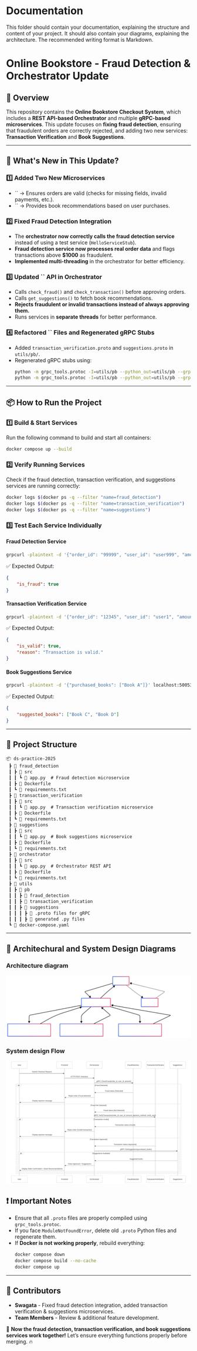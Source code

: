 # Documentation

This folder should contain your documentation, explaining the structure and content of your project. It should also contain your diagrams, explaining the architecture. The recommended writing format is Markdown.

# Online Bookstore - Fraud Detection & Orchestrator Update

## 📌 Overview

This repository contains the **Online Bookstore Checkout System**, which includes a **REST API-based Orchestrator** and multiple **gRPC-based microservices**. This update focuses on **fixing fraud detection**, ensuring that fraudulent orders are correctly rejected, and adding two new services: **Transaction Verification** and **Book Suggestions**.

---

## 🚀 What's New in This Update?

### **1️⃣ Added Two New Microservices**

- `` → Ensures orders are valid (checks for missing fields, invalid payments, etc.).
- `` → Provides book recommendations based on user purchases.

### **2️⃣ Fixed Fraud Detection Integration**

- The **orchestrator now correctly calls the fraud detection service** instead of using a test service (`HelloServiceStub`).
- **Fraud detection service now processes real order data** and flags transactions above **\$1000** as fraudulent.
- **Implemented multi-threading** in the orchestrator for better efficiency.

### **3️⃣ Updated **``** API in Orchestrator**

- Calls `check_fraud()` and `check_transaction()` before approving orders.
- Calls `get_suggestions()` to fetch book recommendations.
- **Rejects fraudulent or invalid transactions instead of always approving them.**
- Runs services in **separate threads** for better performance.

### **4️⃣ Refactored **``** Files and Regenerated gRPC Stubs**

- Added `transaction_verification.proto` and `suggestions.proto` in `utils/pb/`.
- Regenerated gRPC stubs using:
  ```bash
  python -m grpc_tools.protoc -I=utils/pb --python_out=utils/pb --grpc_python_out=utils/pb utils/pb/transaction_verification/transaction_verification.proto
  python -m grpc_tools.protoc -I=utils/pb --python_out=utils/pb --grpc_python_out=utils/pb utils/pb/suggestions/suggestions.proto
  ```

---

## 📦 How to Run the Project

### **1️⃣ Build & Start Services**

Run the following command to build and start all containers:

```bash
docker compose up --build
```

### **2️⃣ Verify Running Services**

Check if the fraud detection, transaction verification, and suggestions services are running correctly:

```bash
docker logs $(docker ps -q --filter "name=fraud_detection")
docker logs $(docker ps -q --filter "name=transaction_verification")
docker logs $(docker ps -q --filter "name=suggestions")
```

### **3️⃣ Test Each Service Individually**

#### **Fraud Detection Service**

```bash
grpcurl -plaintext -d '{"order_id": "99999", "user_id": "user999", "amount": 1500}' localhost:50051 fraud_detection.FraudService/CheckFraud
```

✅ Expected Output:

```json
{
    "is_fraud": true
}
```

#### **Transaction Verification Service**

```bash
grpcurl -plaintext -d '{"order_id": "12345", "user_id": "user1", "amount": 500, "payment_method": "credit_card"}' localhost:50052 transaction_verification.TransactionVerificationService/VerifyTransaction
```

✅ Expected Output:

```json
{
    "is_valid": true,
    "reason": "Transaction is valid."
}
```

#### **Book Suggestions Service**

```bash
grpcurl -plaintext -d '{"purchased_books": ["Book A"]}' localhost:50053 suggestions.SuggestionsService/GetSuggestions
```

✅ Expected Output:

```json
{
    "suggested_books": ["Book C", "Book D"]
}
```

---

## 📂 Project Structure

```
📦 ds-practice-2025
 ┣ 📂 fraud_detection
 ┃ ┣ 📂 src
 ┃ ┃ ┗ 📜 app.py  # Fraud detection microservice
 ┃ ┣ 📜 Dockerfile
 ┃ ┗ 📜 requirements.txt
 ┣ 📂 transaction_verification
 ┃ ┣ 📂 src
 ┃ ┃ ┗ 📜 app.py  # Transaction verification microservice
 ┃ ┣ 📜 Dockerfile
 ┃ ┗ 📜 requirements.txt
 ┣ 📂 suggestions
 ┃ ┣ 📂 src
 ┃ ┃ ┗ 📜 app.py  # Book suggestions microservice
 ┃ ┣ 📜 Dockerfile
 ┃ ┗ 📜 requirements.txt
 ┣ 📂 orchestrator
 ┃ ┣ 📂 src
 ┃ ┃ ┗ 📜 app.py  # Orchestrator REST API
 ┃ ┣ 📜 Dockerfile
 ┃ ┗ 📜 requirements.txt
 ┣ 📂 utils
 ┃ ┣ 📂 pb
 ┃ ┃ ┣ 📂 fraud_detection
 ┃ ┃ ┣ 📂 transaction_verification
 ┃ ┃ ┣ 📂 suggestions
 ┃ ┃ ┃ ┣ 📜 .proto files for gRPC
 ┃ ┃ ┃ ┣ 📜 generated .py files
 ┗ 📜 docker-compose.yaml
```

---
## 📂 Architechural and System Design Diagrams
### Architecture diagram
![System Architecture](Architecture_diagram.svg)

### System design Flow
![System Communication](system_diagram.svg)
## ❗ Important Notes

- Ensure that all `.proto` files are properly compiled using `grpc_tools.protoc`.
- If you face `ModuleNotFoundError`, delete old `.proto` Python files and regenerate them.
- If **Docker is not working properly**, rebuild everything:
  ```bash
  docker compose down
  docker compose build --no-cache
  docker compose up
  ```

---

## 👥 Contributors

- **Swagata** - Fixed fraud detection integration, added transaction verification & suggestions microservices.
- **Team Members** - Review & additional feature development.

🚀 **Now the fraud detection, transaction verification, and book suggestions services work together!** Let’s ensure everything functions properly before merging. 🔥

